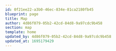 ```yaml
---
id: 0f21ee22-a3b0-46ec-834e-81ca2180fb45
blueprint: page
title: Map
author: 4d86f079-05b2-42cd-84d8-9a97cdc9b458
section: map
template: home
updated_by: 4d86f079-05b2-42cd-84d8-9a97cdc9b458
updated_at: 1695179429
---
```

